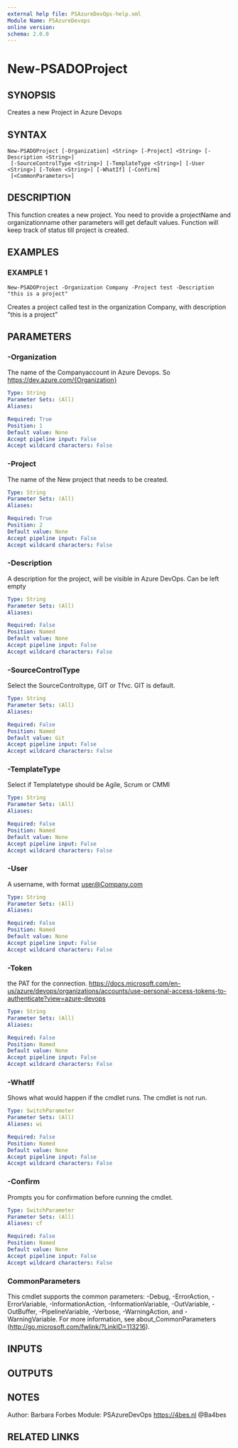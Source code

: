 ```yaml
---
external help file: PSAzureDevOps-help.xml
Module Name: PSAzureDevops
online version:
schema: 2.0.0
---
```


# New-PSADOProject

## SYNOPSIS
Creates a new Project in Azure Devops

## SYNTAX

```
New-PSADOProject [-Organization] <String> [-Project] <String> [-Description <String>]
 [-SourceControlType <String>] [-TemplateType <String>] [-User <String>] [-Token <String>] [-WhatIf] [-Confirm]
 [<CommonParameters>]
```

## DESCRIPTION
This function creates a new project.
You need to provide a projectName and organizationname
other parameters will get default values.
Function will keep track of status till project is created.

## EXAMPLES

### EXAMPLE 1
```
New-PSADOProject -Organization Company -Project test -Description "this is a project"
```

Creates a project called test in the organization Company, with description "this is a project"

## PARAMETERS

### -Organization
The name of the Companyaccount in Azure Devops.
So https://dev.azure.com/{Organization}

```yaml
Type: String
Parameter Sets: (All)
Aliases:

Required: True
Position: 1
Default value: None
Accept pipeline input: False
Accept wildcard characters: False
```

### -Project
The name of the New project that needs to be created.

```yaml
Type: String
Parameter Sets: (All)
Aliases:

Required: True
Position: 2
Default value: None
Accept pipeline input: False
Accept wildcard characters: False
```

### -Description
A description for the project, will be visible in Azure DevOps.
Can be left empty

```yaml
Type: String
Parameter Sets: (All)
Aliases:

Required: False
Position: Named
Default value: None
Accept pipeline input: False
Accept wildcard characters: False
```

### -SourceControlType
Select the SourceControltype, GIT or Tfvc.
GIT is default.

```yaml
Type: String
Parameter Sets: (All)
Aliases:

Required: False
Position: Named
Default value: Git
Accept pipeline input: False
Accept wildcard characters: False
```

### -TemplateType
Select if Templatetype should be Agile, Scrum or CMMI

```yaml
Type: String
Parameter Sets: (All)
Aliases:

Required: False
Position: Named
Default value: None
Accept pipeline input: False
Accept wildcard characters: False
```

### -User
A username, with format user@Company.com

```yaml
Type: String
Parameter Sets: (All)
Aliases:

Required: False
Position: Named
Default value: None
Accept pipeline input: False
Accept wildcard characters: False
```

### -Token
the PAT for the connection.
https://docs.microsoft.com/en-us/azure/devops/organizations/accounts/use-personal-access-tokens-to-authenticate?view=azure-devops

```yaml
Type: String
Parameter Sets: (All)
Aliases:

Required: False
Position: Named
Default value: None
Accept pipeline input: False
Accept wildcard characters: False
```

### -WhatIf
Shows what would happen if the cmdlet runs.
The cmdlet is not run.

```yaml
Type: SwitchParameter
Parameter Sets: (All)
Aliases: wi

Required: False
Position: Named
Default value: None
Accept pipeline input: False
Accept wildcard characters: False
```

### -Confirm
Prompts you for confirmation before running the cmdlet.

```yaml
Type: SwitchParameter
Parameter Sets: (All)
Aliases: cf

Required: False
Position: Named
Default value: None
Accept pipeline input: False
Accept wildcard characters: False
```

### CommonParameters
This cmdlet supports the common parameters: -Debug, -ErrorAction, -ErrorVariable, -InformationAction, -InformationVariable, -OutVariable, -OutBuffer, -PipelineVariable, -Verbose, -WarningAction, and -WarningVariable. For more information, see about_CommonParameters (http://go.microsoft.com/fwlink/?LinkID=113216).

## INPUTS

## OUTPUTS

## NOTES
Author: Barbara Forbes
Module: PSAzureDevOps
https://4bes.nl
@Ba4bes

## RELATED LINKS
